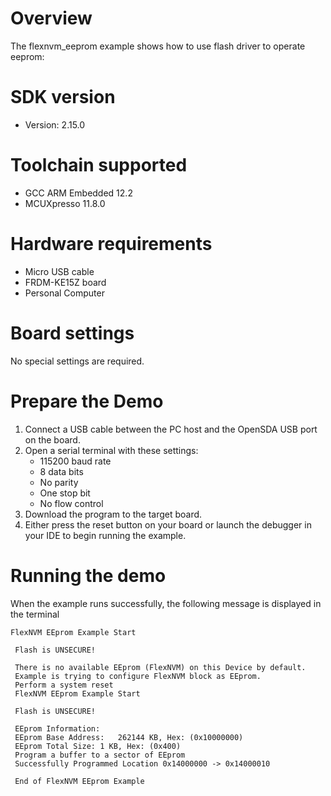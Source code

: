Overview
========
The flexnvm_eeprom example shows how to use flash driver to operate eeprom:



SDK version
===========
- Version: 2.15.0

Toolchain supported
===================
- GCC ARM Embedded  12.2
- MCUXpresso  11.8.0

Hardware requirements
=====================
- Micro USB cable
- FRDM-KE15Z board
- Personal Computer

Board settings
==============
No special settings are required.

Prepare the Demo
================
1. Connect a USB cable between the PC host and the OpenSDA USB port on the board.
2. Open a serial terminal with these settings:
    - 115200 baud rate
    - 8 data bits
    - No parity
    - One stop bit
    - No flow control
3. Download the program to the target board.
4. Either press the reset button on your board or launch the debugger in your IDE to begin running the example.

Running the demo
================
When the example runs successfully, the following message is displayed in the terminal

~~~~~~~~~~~~
FlexNVM EEprom Example Start 

 Flash is UNSECURE!

 There is no available EEprom (FlexNVM) on this Device by default.
 Example is trying to configure FlexNVM block as EEprom.
 Perform a system reset 
 FlexNVM EEprom Example Start 

 Flash is UNSECURE!

 EEprom Information: 
 EEprom Base Address:	262144 KB, Hex: (0x10000000) 
 EEprom Total Size:	1 KB, Hex: (0x400)
 Program a buffer to a sector of EEprom
 Successfully Programmed Location 0x14000000 -> 0x14000010 

 End of FlexNVM EEprom Example 
~~~~~~~~~~~~
